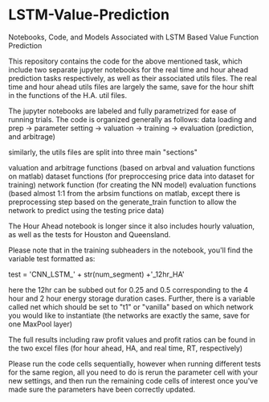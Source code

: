 # LSTM-Value-Prediction
Notebooks, Code, and Models Associated with LSTM Based Value Function Prediction

This repository contains the code for the above mentioned task, which include two separate jupyter notebooks for the real time and hour ahead prediction tasks
respectively, as well as their associated utils files. The real time and hour ahead utils files are largely the same, save for the hour shift in the functions
of the H.A. util files.

The jupyter notebooks are labeled and fully parametrized for ease of running trials. The code is organized generally as follows:
data loading and prep -> parameter setting -> valuation -> training -> evaluation (prediction, and arbitrage)

similarly, the utils files are split into three main "sections"

valuation and arbitrage functions (based on arbval and valuation functions on matlab)
dataset functions (for preproccesing price data into dataset for training)
network function (for creating the NN model)
evaluation functions (based almost 1:1 from the arbsim functions on matlab, except there is preprocessing step based on the generate_train function to allow the
network to predict using the testing price data)

The Hour Ahead notebook is longer since it also includes hourly valuation, as well as the tests for Houston and Queensland.

Please note that in the training subheaders in the notebook, you'll find the variable test formatted as:

test = 'CNN_LSTM_' + str(num_segment) +'_12hr_HA' 

here the 12hr can be subbed out for 0.25 and 0.5 corresponding to the 4 hour and 2 hour energy storage duration cases. Further, there is a variable called net
which should be set to "t1" or "vanilla" based on which network you would like to instantiate (the networks are exactly the same, save for one MaxPool layer)

The full results including raw profit values and profit ratios can be found in the two excel files (for hour ahead, HA, and real time, RT, respectively)

Please run the code cells sequentially, however when running different tests for the same region, all you need to do is rerun the parameter cell with your new
settings, and then run the remaining code cells of interest once you've made sure the parameters have been correctly updated.
